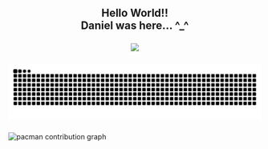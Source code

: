 <h2 align="center">Hello World!!<br>Daniel was here... ^_^</h2>

###

<div align="center">
  <img height="200" src="https://e.top4top.io/p_3425fjbq41.gif"  />
</div>

###

<img src="https://raw.githubusercontent.com/wezn/wezn/output/snake.svg" alt="Snake animation" />

###

<picture>
  <source media="(prefers-color-scheme: dark)" srcset="https://raw.githubusercontent.com/wezn/wezn/output/pacman-contribution-graph-dark.svg">
  <source media="(prefers-color-scheme: light)" srcset="https://raw.githubusercontent.com/wezn/wezn/output/pacman-contribution-graph.svg">
  <img alt="pacman contribution graph" src="https://raw.githubusercontent.com/wezn/wezn/output/pacman-contribution-graph.svg">
</picture>

###
